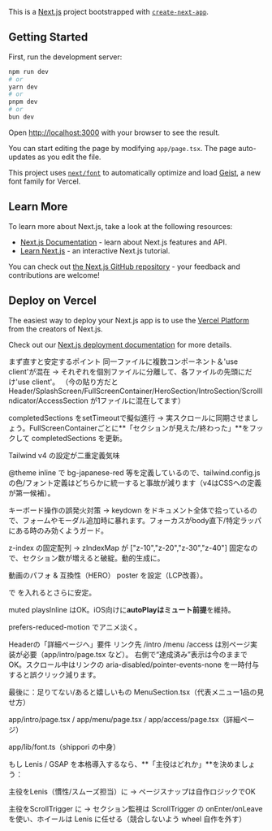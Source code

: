This is a [Next.js](https://nextjs.org) project bootstrapped with [`create-next-app`](https://nextjs.org/docs/app/api-reference/cli/create-next-app).

## Getting Started

First, run the development server:

```bash
npm run dev
# or
yarn dev
# or
pnpm dev
# or
bun dev
```

Open [http://localhost:3000](http://localhost:3000) with your browser to see the result.

You can start editing the page by modifying `app/page.tsx`. The page auto-updates as you edit the file.

This project uses [`next/font`](https://nextjs.org/docs/app/building-your-application/optimizing/fonts) to automatically optimize and load [Geist](https://vercel.com/font), a new font family for Vercel.

## Learn More

To learn more about Next.js, take a look at the following resources:

- [Next.js Documentation](https://nextjs.org/docs) - learn about Next.js features and API.
- [Learn Next.js](https://nextjs.org/learn) - an interactive Next.js tutorial.

You can check out [the Next.js GitHub repository](https://github.com/vercel/next.js) - your feedback and contributions are welcome!

## Deploy on Vercel

The easiest way to deploy your Next.js app is to use the [Vercel Platform](https://vercel.com/new?utm_medium=default-template&filter=next.js&utm_source=create-next-app&utm_campaign=create-next-app-readme) from the creators of Next.js.

Check out our [Next.js deployment documentation](https://nextjs.org/docs/app/building-your-application/deploying) for more details.


まず直すと安定するポイント
同一ファイルに複数コンポーネント＆'use client'が混在
→ それぞれを個別ファイルに分離して、各ファイルの先頭にだけ'use client'。
（今の貼り方だと Header/SplashScreen/FullScreenContainer/HeroSection/IntroSection/ScrollIndicator/AccessSection が1ファイルに混在してます）

completedSections をsetTimeoutで擬似進行
→ 実スクロールに同期させましょう。FullScreenContainerごとに**「セクションが見えた/終わった」**をフックして completedSections を更新。

Tailwind v4 の設定が二重定義気味

@theme inline で bg-japanese-red 等を定義しているので、tailwind.config.js の色/フォント定義はどちらかに統一すると事故が減ります（v4はCSSへの定義が第一候補）。

キーボード操作の誤発火対策
→ keydown をドキュメント全体で拾っているので、フォームやモーダル追加時に暴れます。フォーカスがbody直下/特定ラッパにある時のみ効くようガード。

z-index の固定配列
→ zIndexMap が ["z-10","z-20","z-30","z-40"] 固定なので、セクション数が増えると破綻。動的生成に。


動画のパフォ & 互換性（HERO）
poster を設定（LCP改善）。

<Head> で <link rel="preload" as="video" href="/movies/xxx.mp4" /> を入れるとさらに安定。

muted playsInline はOK。iOS向けに**autoPlayはミュート前提**を維持。

prefers-reduced-motion でアニメ淡く。

Headerの「詳細ページへ」要件
リンク先 /intro /menu /access は別ページ実装が必要（app/intro/page.tsx など）。
右側で“達成済み”表示は今のままでOK。スクロール中はリンクの aria-disabled/pointer-events-none を一時付与すると誤クリック減ります。

最後に：足りてない/あると嬉しいもの
MenuSection.tsx（代表メニュー1品の見せ方）

app/intro/page.tsx / app/menu/page.tsx / app/access/page.tsx（詳細ページ）

app/lib/font.ts（shippori の中身）

もし Lenis / GSAP を本格導入するなら、**「主役はどれか」**を決めましょう：

主役をLenis（慣性/スムーズ担当）に → ページスナップは自作ロジックでOK

主役をScrollTrigger に → セクション監視は ScrollTrigger の onEnter/onLeave を使い、ホイールは Lenis に任せる（競合しないよう wheel 自作を外す）

